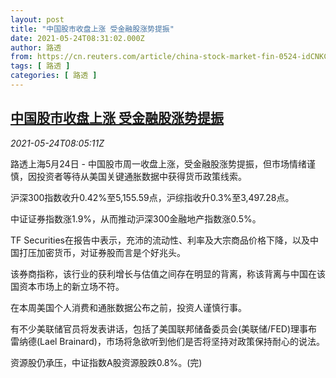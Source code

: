 ```yaml
---
layout: post
title: "中国股市收盘上涨 受金融股涨势提振"
date: 2021-05-24T08:31:02.000Z
author: 路透
from: https://cn.reuters.com/article/china-stock-market-fin-0524-idCNKCS2D50KV
tags: [ 路透 ]
categories: [ 路透 ]
---
```

<!--1621845062000-->
[中国股市收盘上涨 受金融股涨势提振](https://cn.reuters.com/article/china-stock-market-fin-0524-idCNKCS2D50KV)
------

<div>
<div><i>2021-05-24T08:05:11Z</i></div><p>路透上海5月24日 - 中国股市周一收盘上涨，受金融股涨势提振，但市场情绪谨慎，因投资者等待从美国关键通胀数据中获得货币政策线索。</p><p>沪深300指数收升0.42%至5,155.59点，沪综指收升0.3%至3,497.28点。 </p><p>中证证券指数涨1.9%，从而推动沪深300金融地产指数涨0.5%。</p><p>TF Securities在报告中表示，充沛的流动性、利率及大宗商品价格下降，以及中国打压加密货币，对证券股而言是个好兆头。</p><p>该券商指称，该行业的获利增长与估值之间存在明显的背离，称该背离与中国在该国资本市场上的新立场不符。</p><p>在本周美国个人消费和通胀数据公布之前，投资人谨慎行事。</p><p>有不少美联储官员将发表讲话，包括了美国联邦储备委员会(美联储/FED)理事布雷纳德(Lael Brainard)，市场将急欲听到他们是否将坚持对政策保持耐心的说法。</p><p>资源股仍承压，中证指数A股资源股跌0.8%。(完)</p>
</div>
